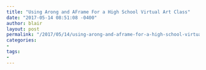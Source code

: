 ```yaml
---
title: "Using Arong and AFrame For a High School Virtual Art Class" 
date: "2017-05-14 08:51:08 -0400" 
author: blair
layout: post
permalink: "/2017/05/14/using-arong-and-aframe-for-a-high-school-virtual-art-class/"
categories:
- 
tags:
- 
---
```


